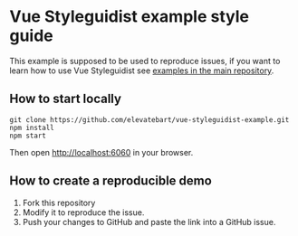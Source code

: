 # Vue Styleguidist example style guide

This example is supposed to be used to reproduce issues, if you want to learn how to use Vue Styleguidist see [examples in the main repository](https://github.com/vue-styleguidist/vue-styleguidist/tree/master/examples).

## How to start locally

```
git clone https://github.com/elevatebart/vue-styleguidist-example.git
npm install
npm start
```

Then open [http://localhost:6060](http://localhost:6060) in your browser.

## How to create a reproducible demo

1. Fork this repository
2. Modify it to reproduce the issue.
3. Push your changes to GitHub and paste the link into a GitHub issue.

